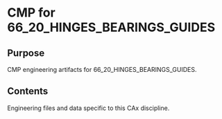 # CMP for 66_20_HINGES_BEARINGS_GUIDES

## Purpose
CMP engineering artifacts for 66_20_HINGES_BEARINGS_GUIDES.

## Contents
Engineering files and data specific to this CAx discipline.
